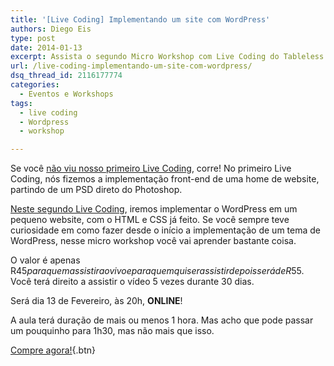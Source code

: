 ```yaml
---
title: '[Live Coding] Implementando um site com WordPress'
authors: Diego Eis
type: post
date: 2014-01-13
excerpt: Assista o segundo Micro Workshop com Live Coding do Tableless. Desta vez iremos implementar um site em Wordpress.
url: /live-coding-implementando-um-site-com-wordpress/
dsq_thread_id: 2116177774
categories:
  - Eventos e Workshops
tags:
  - live coding
  - Wordpress
  - workshop

---
```

Se você [não viu nosso primeiro Live Coding][1], corre! No primeiro Live Coding, nós fizemos a implementação front-end de uma home de website, partindo de um PSD direto do Photoshop.

[Neste segundo Live Coding][2], iremos implementar o WordPress em um pequeno website, com o HTML e CSS já feito. Se você sempre teve curiosidade em como fazer desde o início a implementação de um tema de WordPress, nesse micro workshop você vai aprender bastante coisa.

O valor é apenas R$45 para quem assistir ao vivo e para quem quiser assistir depois será de R$55. Você terá direito a assistir o vídeo 5 vezes durante 30 dias.

Será dia 13 de Fevereiro, às 20h, **ONLINE**!
  
A aula terá duração de mais ou menos 1 hora. Mas acho que pode passar um pouquinho para 1h30, mas não mais que isso.

[Compre agora!][2]{.btn}

 [1]: http://tableless.com.br/assista-live-coding-codificando-um-layout-com-htmlcss/
 [2]: https://www.eventials.com/pt-br/tableless/wordpress-fazendo-um-site-institucional-com-wordpress/